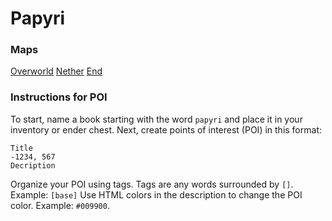 # Papyri

### Maps

[Overworld](map/#dim/overworld) [Nether](map/#dim/nether) [End](map/#dim/end)


### Instructions for POI

To start, name a book starting with the word `papyri` and place it in your inventory or ender chest. Next, create points of interest (POI) in this format:

    Title
    -1234, 567
    Decription
    
Organize your POI using tags. Tags are any words surrounded by `[]`. Example: `[base]` Use HTML colors in the description to change the POI color. Example: `#009900`. 


